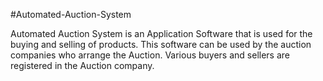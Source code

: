 #Automated-Auction-System

Automated Auction System is an Application Software that is used for the buying and selling of products. This software can be used by the auction companies  who arrange the Auction. Various buyers and sellers are registered in the Auction company. 
